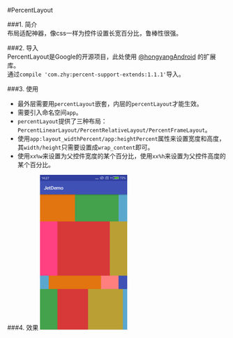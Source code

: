 #PercentLayout

###1. 简介  
布局适配神器，像css一样为控件设置长宽百分比，鲁棒性很强。  

###2. 导入  
PercentLayout是Google的开源项目，此处使用 [@hongyangAndroid](https://github.com/hongyangAndroid/android-percent-support-extend) 的扩展库。  
通过`compile 'com.zhy:percent-support-extends:1.1.1'`导入。

###3. 使用
 - 最外层需要用`percentLayout`嵌套，内层的`percentLayout`才能生效。  
 - 需要引入命名空间`app`。  
 - `percentLayout`提供了三种布局：`PercentLinearLayout/PercentRelativeLayout/PercentFrameLayout`。  
 - 使用`app:layout_widthPercent/app:heightPercent`属性来设置宽度和高度，其`width/height`只需要设置成`wrap_content`即可。
 - 使用`xx%w`来设置为父控件宽度的某个百分比，使用`xx%h`来设置为父控件高度的某个百分比。

###4. 效果
<img src="percentlayout.png" width="200">

